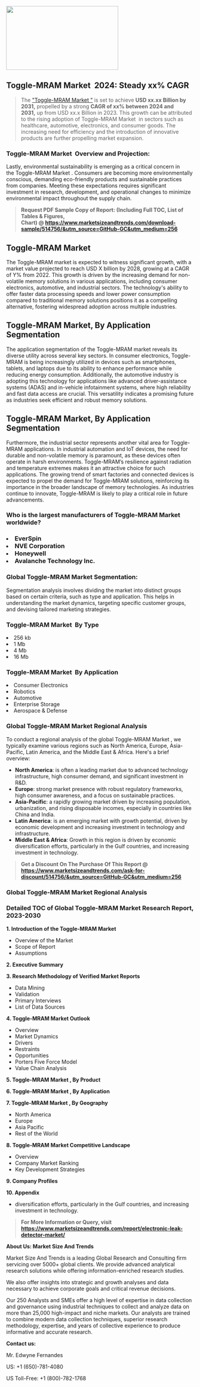 <p><img class="alignnone size-medium wp-image-20088" src="https://ffe5etoiles.com/wp-content/uploads/2024/12/MST1-300x171.png" alt="" width="300" height="171" /></p><h2 id="ember46" class="ember-view reader-text-block__heading-2">Toggle-MRAM Market &nbsp;2024: Steady&nbsp;xx% CAGR</h2><blockquote id="ember47" class="ember-view reader-text-block__blockquote">The&nbsp;<a class="app-aware-link " href="https://www.marketsizeandtrends.com/download-sample/514756/&utm_source=GitHub-GC&utm_medium=256" target="_blank" data-test-app-aware-link="">"Toggle-MRAM Market "</a>&nbsp;is set to achieve&nbsp;<strong>USD&nbsp;xx.xx&nbsp;Billion by 2031,</strong>&nbsp;propelled by a strong&nbsp;<strong>CAGR of&nbsp;xx% between 2024 and 2031,</strong>&nbsp;up from USD xx.x Billion in 2023. This growth can be attributed to the rising adoption of&nbsp;Toggle-MRAM Market &nbsp;in sectors such as healthcare, automotive, electronics, and consumer goods. The increasing need for efficiency and the introduction of innovative products are further propelling market expansion.</blockquote><h3 id="ember48" class="ember-view reader-text-block__heading-3">Toggle-MRAM Market &nbsp;Overview and Projection:</h3><p id="ember49" class="ember-view reader-text-block__paragraph">Lastly, environmental sustainability is emerging as a critical concern in the&nbsp;Toggle-MRAM Market . Consumers are becoming more environmentally conscious, demanding eco-friendly products and sustainable practices from companies. Meeting these expectations requires significant investment in research, development, and operational changes to minimize environmental impact throughout the supply chain.</p><blockquote id="ember50" class="ember-view reader-text-block__blockquote"><strong>Request PDF Sample Copy of Report: (Including Full TOC, List of Tables &amp; Figures, Chart)&nbsp;@&nbsp;<strong><a href="https://www.marketsizeandtrends.com/download-sample/514756/&utm_source=GitHub-GC&utm_medium=256" target="_blank">https://www.marketsizeandtrends.com/download-sample/514756/&utm_source=GitHub-GC&utm_medium=256</a></strong></strong></blockquote><h3 class=""> <h2>Toggle-MRAM Market</h2><p>The Toggle-MRAM market is expected to witness significant growth, with a market value projected to reach USD X billion by 2028, growing at a CAGR of Y% from 2022. This growth is driven by the increasing demand for non-volatile memory solutions in various applications, including consumer electronics, automotive, and industrial sectors. The technology's ability to offer faster data processing speeds and lower power consumption compared to traditional memory solutions positions it as a compelling alternative, fostering widespread adoption across multiple industries.</p><h2>Toggle-MRAM Market, By Application Segmentation</h2><p>The application segmentation of the Toggle-MRAM market reveals its diverse utility across several key sectors. In consumer electronics, Toggle-MRAM is being increasingly utilized in devices such as smartphones, tablets, and laptops due to its ability to enhance performance while reducing energy consumption. Additionally, the automotive industry is adopting this technology for applications like advanced driver-assistance systems (ADAS) and in-vehicle infotainment systems, where high reliability and fast data access are crucial. This versatility indicates a promising future as industries seek efficient and robust memory solutions.</p><h2>Toggle-MRAM Market, By Application Segmentation</h2><p>Furthermore, the industrial sector represents another vital area for Toggle-MRAM applications. In industrial automation and IoT devices, the need for durable and non-volatile memory is paramount, as these devices often operate in harsh environments. Toggle-MRAM’s resilience against radiation and temperature extremes makes it an attractive choice for such applications. The growing trend of smart factories and connected devices is expected to propel the demand for Toggle-MRAM solutions, reinforcing its importance in the broader landscape of memory technologies. As industries continue to innovate, Toggle-MRAM is likely to play a critical role in future advancements.</p></h3><h3 id="" class="">Who is the largest manufacturers of&nbsp;Toggle-MRAM Market worldwide?</h3><h3 class=""></Li><Li>EverSpin</Li><Li> NVE Corporation</Li><Li> Honeywell</Li><Li> Avalanche Technology Inc.</h3><h3 id="ember53" class="ember-view reader-text-block__heading-3">Global&nbsp;Toggle-MRAM Market Segmentation:</h3><p id="ember54" class="ember-view reader-text-block__paragraph">Segmentation analysis involves dividing the market into distinct groups based on certain criteria, such as type and application. This helps in understanding the market dynamics, targeting specific customer groups, and devising tailored marketing strategies.</p><h3 id="" class="">Toggle-MRAM Market &nbsp;By Type</h3><p></Li><Li>256 kb</Li><Li> 1 Mb</Li><Li> 4 Mb</Li><Li> 16 Mb</p><h3 id="" class="">Toggle-MRAM Market &nbsp;By Application</h3><p class=""></Li><Li>Consumer Electronics</Li><Li> Robotics</Li><Li> Automotive</Li><Li> Enterprise Storage</Li><Li> Aerospace & Defense</p><h3 id="ember62" class="ember-view reader-text-block__heading-3">Global Toggle-MRAM Market Regional Analysis</h3><p id="ember63" class="ember-view reader-text-block__paragraph">To conduct a regional analysis of the global Toggle-MRAM Market , we typically examine various regions such as North America, Europe, Asia-Pacific, Latin America, and the Middle East &amp; Africa. Here's a brief overview:</p><ul><li><strong>North America</strong>: is often a leading market due to advanced technology infrastructure, high consumer demand, and significant investment in R&amp;D.</li><li><strong>Europe</strong>: strong market presence with robust regulatory frameworks, high consumer awareness, and a focus on sustainable practices.</li><li><strong>Asia-Pacific</strong>: a rapidly growing market driven by increasing population, urbanization, and rising disposable incomes, especially in countries like China and India.</li><li><strong>Latin America</strong>: is an emerging market with growth potential, driven by economic development and increasing investment in technology and infrastructure.</li><li><strong>Middle East &amp; Africa</strong>: Growth in this region is driven by economic diversification efforts, particularly in the Gulf countries, and increasing investment in technology.</li></ul><blockquote id="ember61" class="ember-view reader-text-block__blockquote"><strong>Get a Discount On The Purchase Of This Report @ <strong><a href="https://html-cleaner.com/" target="">https://www.marketsizeandtrends.com/ask-for-discount/514756/&utm_source=GitHub-GC&utm_medium=256</a></strong></strong></blockquote><h3 id="ember62" class="ember-view reader-text-block__heading-3">Global Toggle-MRAM Market Regional Analysis</h3><h3 id="" class="">Detailed TOC of Global Toggle-MRAM Market Research Report, 2023-2030</h3><p id="" class=""><strong>1. Introduction of the Toggle-MRAM Market </strong></p><ul><li>Overview of the Market</li><li>Scope of Report</li><li>Assumptions</li></ul><p id="" class=""><strong>2. Executive Summary</strong></p><p id="" class=""><strong>3. Research Methodology of Verified Market Reports</strong></p><ul><li>Data Mining</li><li>Validation</li><li>Primary Interviews</li><li>List of Data Sources</li></ul><p id="" class=""><strong>4. Toggle-MRAM Market Outlook</strong></p><ul><li>Overview</li><li>Market Dynamics</li><li>Drivers</li><li>Restraints</li><li>Opportunities</li><li>Porters Five Force Model</li><li>Value Chain Analysis</li></ul><p id="" class=""><strong>5. Toggle-MRAM Market , By Product</strong></p><p id="" class=""><strong>6. Toggle-MRAM Market , By Application</strong></p><p id="" class=""><strong>7. Toggle-MRAM Market , By Geography</strong></p><ul><li>North America</li><li>Europe</li><li>Asia Pacific</li><li>Rest of the World</li></ul><p id="" class=""><strong>8. Toggle-MRAM Market Competitive Landscape</strong></p><ul><li>Overview</li><li>Company Market Ranking</li><li>Key Development Strategies</li></ul><p id="" class=""><strong>9. Company Profiles</strong></p><p id="" class=""><strong>10. Appendix</strong></p><ul><li>diversification efforts, particularly in the Gulf countries, and increasing investment in technology.</li></ul><blockquote id="ember65" class="ember-view reader-text-block__blockquote"><strong>For More Information or Query, visit <strong><strong><a href="https://html-cleaner.com/" target="">https://www.marketsizeandtrends.com/report/electronic-leak-detector-market/</a></strong></strong></strong></blockquote><p id="" class=""><strong>About Us: Market Size And Trends</strong></p><p id="" class="">Market Size And Trends is a leading Global Research and Consulting firm servicing over 5000+ global clients. We provide advanced analytical research solutions while offering information-enriched research studies.</p><p id="" class="">We also offer insights into strategic and growth analyses and data necessary to achieve corporate goals and critical revenue decisions.</p><p id="" class="">Our 250 Analysts and SMEs offer a high level of expertise in data collection and governance using industrial techniques to collect and analyze data on more than 25,000 high-impact and niche markets. Our analysts are trained to combine modern data collection techniques, superior research methodology, expertise, and years of collective experience to produce informative and accurate research.</p><p id="" class=""><strong>Contact us:</strong></p><p id="" class="">Mr. Edwyne Fernandes</p><p id="" class="">US: +1 (650)-781-4080</p><p id="" class="">US Toll-Free: +1 (800)-782-1768</p>
